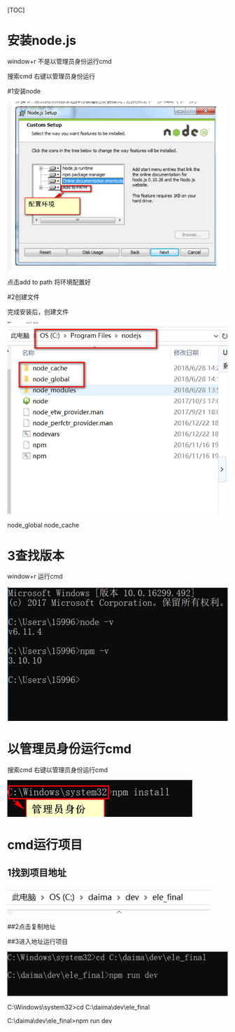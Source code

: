 [TOC]



# 安装node.js

window+r 不是以管理员身份运行cmd

搜索cmd 右键以管理员身份运行

#1安装node

![123](https://raw.githubusercontent.com/hechaofan/imgMarkdown/master/1530168175400.png)

点击add to path  将环境配置好 

#2创建文件

完成安装后，创建文件

![1530168283368](https://raw.githubusercontent.com/hechaofan/imgMarkdown/master/1530168283368.png)

node_global
node_cache

# 3查找版本

window+r 运行cmd

![1530168425952](https://raw.githubusercontent.com/hechaofan/imgMarkdown/master/1530168425952.png)





# 以管理员身份运行cmd

搜索cmd 右键以管理员身份运行cmd

![1530168738242](https://raw.githubusercontent.com/hechaofan/imgMarkdown/master/1530168738242.png)







# cmd运行项目



## 1找到项目地址

![1530168867417](https://raw.githubusercontent.com/hechaofan/imgMarkdown/master/1530168867417.png)



##2点击复制地址



##3进入地址运行项目

![1530168960435](https://raw.githubusercontent.com/hechaofan/imgMarkdown/master/1530168960435.png)

C:\Windows\system32>cd C:\daima\dev\ele_final

C:\daima\dev\ele_final>npm run dev